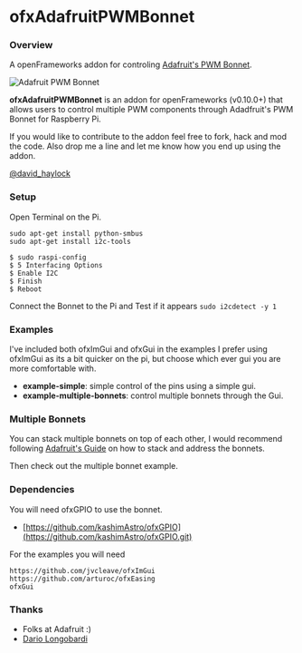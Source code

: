 ofxAdafruitPWMBonnet
===

### Overview

A openFrameworks addon for controling [Adafruit's PWM Bonnet](https://www.adafruit.com/product/3416).


![Adafruit PWM Bonnet](https://cdn-learn.adafruit.com/assets/assets/000/052/350/medium640/adafruit_products_2327-13.jpg?1521599294)

**ofxAdafruitPWMBonnet** is an addon for openFrameworks (v0.10.0+) that allows users to control multiple PWM components through Adadfruit's PWM Bonnet for Raspberry Pi.

If you would like to contribute to the addon feel free to fork, hack and mod the code.
Also drop me a line and let me know how you end up using the addon.

[@david_haylock](https://twitter.com/david_haylock)

### Setup

Open Terminal on the Pi.

```
sudo apt-get install python-smbus
sudo apt-get install i2c-tools

$ sudo raspi-config
$ 5 Interfacing Options
$ Enable I2C
$ Finish
$ Reboot
```

Connect the Bonnet to the Pi and Test if it appears
`sudo i2cdetect -y 1`


### Examples 

I've included both ofxImGui and ofxGui in the examples I prefer using ofxImGui as its a bit quicker on the pi, but choose which ever gui you are more comfortable with. 

- **example-simple**: simple control of the pins using a simple gui.
- **example-multiple-bonnets**: control multiple bonnets through the Gui.

### Multiple Bonnets

You can stack multiple bonnets on top of each other, I would recommend following [Adafruit's Guide](https://learn.adafruit.com/adafruit-16-channel-pwm-servo-hat-for-raspberry-pi/stacking-hats) on how to stack and address the bonnets.

Then check out the multiple bonnet example.

### Dependencies

You will need ofxGPIO to use the bonnet.

- [https://github.com/kashimAstro/ofxGPIO](https://github.com/kashimAstro/ofxGPIO.git)

For the examples you will need

```
https://github.com/jvcleave/ofxImGui
https://github.com/arturoc/ofxEasing
ofxGui
```

### Thanks

- Folks at Adafruit :)
- [Dario Longobardi](https://github.com/kashimAstro) 
